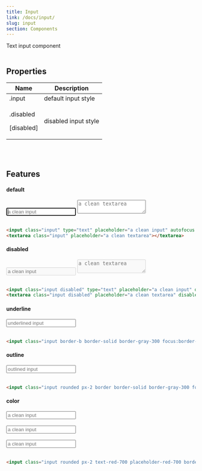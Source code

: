 ```yaml
---
title: Input
link: /docs/input/
slug: input
section: Components
---
```


Text input component
<br>
<br>


## Properties
<table class="ro-table-group ro-table-group-outline">
  <thead>
    <tr>
      <th>Name</th>
      <th>Description</th>
    </tr>
  </thead>
  <tbody class="align-baseline">
    <tr>
      <td>.input</td>
      <td>
        default input style
      </td>
    </tr>
    <tr>
      <td>
        <p>.disabled</p>
        <p>[disabled]</p>
      </td>
      <td>
        disabled input style
      </td>
    </tr>
  </tbody>
</table>
<br>
<br>


## Features
#### default
<input class="input" type="text" placeholder="a clean input" autofocus />
<textarea class="input" placeholder="a clean textarea"></textarea>
<br>
<br>


```html {}
<input class="input" type="text" placeholder="a clean input" autofocus />
<textarea class="input" placeholder="a clean textarea"></textarea>
```

#### disabled
<input class="input disabled" type="text" placeholder="a clean input" disabled />
<textarea class="input disabled" placeholder="a clean textarea" disabled></textarea>
<br>
<br>


```html {}
<input class="input disabled" type="text" placeholder="a clean input" disabled />
<textarea class="input disabled" placeholder="a clean textarea" disabled></textarea>
```


#### underline
<input class="input border-b border-solid border-gray-300 focus:border-blue-500 w-48" type="text" placeholder="underlined input" />
<br>
<br>

```html {}
<input class="input border-b border-solid border-gray-300 focus:border-blue-500 w-48" type="text" placeholder="underlined input" />
```

#### outline
<input class="input rounded px-2 border border-solid border-gray-300 focus:border-blue-500 w-48" type="text" placeholder="outlined input" />
<br>
<br>

```html {}
<input class="input rounded px-2 border border-solid border-gray-300 focus:border-blue-500 w-48" type="text" placeholder="outlined input" />
```

#### color
<input class="input rounded px-2 text-red-700 placeholder-red-700 border border-solid border-red-700 w-48" type="text" placeholder="a clean input" autofocus />
<br>
<br>

<input class="input rounded px-2 text-indigo-700 placeholder-indigo-700 border border-solid border-indigo-700 w-48" type="text" placeholder="a clean input" autofocus />
<br>
<br>

<input class="input rounded px-2 text-green-700 placeholder-green-700 border border-solid border-green-700 w-48" type="text" placeholder="a clean input" autofocus />
<br>
<br>

```html {}
<input class="input rounded px-2 text-red-700 placeholder-red-700 border border-solid border-red-700 w-48" type="text" placeholder="a clean input" autofocus />
```